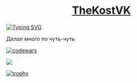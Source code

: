 <h1 align="center"><a href="https://github.com/TheKostVK" target="_blank">TheKostVK</a></h1>

[![Typing SVG](https://readme-typing-svg.herokuapp.com?color=%2336BCF7&lines=Студент+Владик+из+России+)](https://git.io/typing-svg)

<p>Делал много по чуть-чуть</p>

[![codewars](https://www.codewars.com/users/TheKost_/badges/small)](https://www.codewars.com/users/TheKost_)

![](https://github-profile-summary-cards.vercel.app/api/cards/profile-details?username=TheKostVK&theme=solarized_dark)

[![trophy](https://github-profile-trophy.vercel.app/?username=TheKostVK)](https://github.com/ryo-ma/github-profile-trophy)
